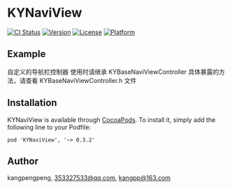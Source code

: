 # KYNaviView

[![CI Status](https://img.shields.io/travis/kangpengpeng/KYNaviView.svg?style=flat)](https://travis-ci.org/kangpengpeng/KYNaviView)
[![Version](https://img.shields.io/cocoapods/v/KYNaviView.svg?style=flat)](https://cocoapods.org/pods/KYNaviView)
[![License](https://img.shields.io/cocoapods/l/KYNaviView.svg?style=flat)](https://cocoapods.org/pods/KYNaviView)
[![Platform](https://img.shields.io/cocoapods/p/KYNaviView.svg?style=flat)](https://cocoapods.org/pods/KYNaviView)

## Example

自定义的导航栏控制器
使用时请继承 KYBaseNaviViewController
具体暴露的方法，请查看 KYBaseNaviViewController.h 文件


## Installation

KYNaviView is available through [CocoaPods](https://cocoapods.org). To install
it, simply add the following line to your Podfile:

```
pod 'KYNaviView', '~> 0.3.2'
```

## Author

kangpengpeng, 353327533@qq.com, kangpp@163.com

